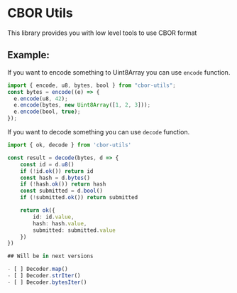 # CBOR Utils

This library provides you with low level tools to use CBOR format

## Example:

If you want to encode something to Uint8Array you can use `encode` function.

```typescript
import { encode, u8, bytes, bool } from "cbor-utils";
const bytes = encode((e) => {
  e.encode(u8, 42);
  e.encode(bytes, new Uint8Array([1, 2, 3]));
  e.encode(bool, true);
});
```

If you want to decode something you can use `decode` function.

```typescript
import { ok, decode } from 'cbor-utils'

const result = decode(bytes, d => {
    const id = d.u8()
    if (!id.ok()) return id
    const hash = d.bytes()
    if (!hash.ok()) return hash
    const submitted = d.bool()
    if (!submitted.ok()) return submitted

    return ok({
        id: id.value,
        hash: hash.value,
        submitted: submitted.value
    })
})

## Will be in next versions

- [ ] Decoder.map()
- [ ] Decoder.strIter()
- [ ] Decoder.bytesIter()
```
